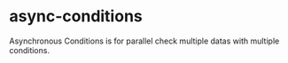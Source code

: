 # async-conditions
Asynchronous Conditions is for parallel check multiple datas with multiple conditions.